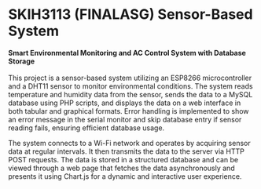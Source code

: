 # SKIH3113 (FINALASG) Sensor-Based System
**Smart Environmental Monitoring and AC Control System with Database Storage**
<br>
<br>This project is a sensor-based system utilizing an ESP8266 microcontroller and a DHT11 sensor to monitor environmental conditions. The system reads temperature and humidity data from the sensor, sends the data to a MySQL database using PHP scripts, and displays the data on a web interface in both tabular and graphical formats. Error handling is implemented to show an error message in the serial monitor and skip database entry if sensor reading fails, ensuring efficient database usage.

The system connects to a Wi-Fi network and operates by acquiring sensor data at regular intervals. It then transmits the data to the server via HTTP POST requests. The data is stored in a structured database and can be viewed through a web page that fetches the data asynchronously and presents it using Chart.js for a dynamic and interactive user experience.
